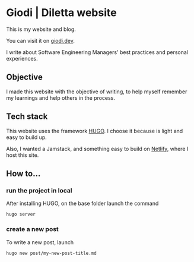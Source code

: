 # Giodi | Diletta website
This is my website and blog.

You can visit it on [giodi.dev](https://giodi.dev).

I write about Software Engineering Managers' best practices and personal experiences.

## Objective
I made this website with the objective of writing, to help myself remember my learnings and help others in the process.

## Tech stack
This website uses the framework [HUGO](https://gohugo.io).
I choose it because is light and easy to build up.

Also, I wanted a Jamstack, and something easy to build on [Netlify](http://netlify.com), where I host this site.

## How to... 
### run the project in local
After installing HUGO, on the base folder launch the command
```shell
hugo server
```

### create a new post
To write a new post, launch
```shell
hugo new post/my-new-post-title.md
```